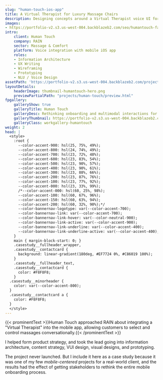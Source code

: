 ```yaml
---
slug: "human-touch-ios-app"
title: A Virtual Therapist for Luxury Massage Chairs
description: Designing concepts around a Virtual Therapist voice UI for massage selection and chair controls
images:
- https://portfolio-v2.s3.us-west-004.backblazeb2.com/seo/humantouch-facebook.png
intro:
    client: Human Touch
    company: RAIN
    sector: Massage & Comfort
    platform: Voice integration with mobile iOS app
    roles:
    - Information Architecture
    - UX Writing
    - Wireframing
    - Prototyping
    - NLU / Voice Design
assetPath: 'https://portfolio-v2.s3.us-west-004.backblazeb2.com/projects/human-touch/'
layoutDetails:
    headerImage: thumbnail-humantouch-hero.png
    previewPartialPath: "projects/human-touch/preview.html"
fpgallery:
    galleryShow: true
    galleryTitle: Human Touch
    galleryDesc: Rethinking onboarding and multimodal interactions for luxury massage chairs
    galleryThumbnail: https://portfolio-v2.s3.us-west-004.backblazeb2.com/projects/human-touch/thumbnail-humantouch-fp.png
    galleryClass: workgallery-humantouch
weight: 2
head: |
  <style>
    :root {
      --color-accent-900: hsl(25, 75%, 49%);
      --color-accent-800: hsl(24, 74%, 49%);
      --color-accent-700: hsl(23, 72%, 48%);
      --color-accent-600: hsl(23, 83%, 54%);
      --color-accent-500: hsl(23, 90%, 57%);
      --color-accent-400: hsl(23, 90%, 61%);
      --color-accent-300: hsl(23, 88%, 66%);
      --color-accent-200: hsl(23, 87%, 76%);
      --color-accent-100: hsl(23, 77%, 92%);
      --color-accent-000: hsl(23, 33%, 99%);
      /*--color-accent-000: hsl(60, 25%, 98%);
      --color-accent-100: hsl(60, 67%, 96%);
      --color-accent-150: hsl(60, 63%, 94%);
      --color-accent-200: hsl(60, 32%, 90%);*/
      --color-bannernav-logotype: var(--color-accent-700);
      --color-bannernav-link: var(--color-accent-700);
      --color-bannernav-link-hover: var(--color-neutral-900);
      --color-bannernav-link-active: var(--color-accent-900);
      --color-bannernav-link-underline: var(--color-accent-400);
      --color-bannernav-link-underline-active: var(--color-accent-400);
    }
    main { margin-block-start: 0; }
    .casestudy__fullheader_wrapper,
    .casestudy__contactcard {
      background: linear-gradient(180deg, #EF7724 0%, #C86019 100%);
    }
    .casestudy__fullheader_text,
    .casestudy__contactcard {
      color: #F8F8F8;
    }
  .casestudy__minorheader {
    color: var(--color-accent-800);
  }
  .casestudy__contactcard a {
    color: #F8F8F8;
  }
  </style>
---
```


{{< prominentText >}}Human Touch approached RAIN about integrating a "Virtual Therapist" into the mobile app, allowing customers to select and control massages conversationally.{{< /prominentText >}}

I helped form product strategy, and took the lead going into information architecture, content strategy, VUI design, visual designs, and prototyping.

The project never launched. But I include it here as a case study because it was one of my few _mobile-centered_ projects for a real-world client, and the results had the effect of getting stakeholders to rethink the entire mobile onboarding process.